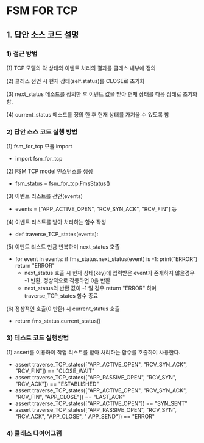 # FSM FOR TCP
## 1. 답안 소스 코드 설명
### 1) 접근 방법
 (1) TCP 모델의 각 상태와 이벤트 처리의 결과를 클래스 내부에 정의
 
 (2) 클래스 선언 시 현재 상태(self.status)를 CLOSE로 초기화
 
 (3) next_status 메소드를 정의한 후 이벤트 값을 받아 현재 상태를 다음 상태로 초기화 함.
 
 (4) current_status 메소드를 정의 한 후 현재 상태를 가져올 수 있도록 함
 
### 2) 답안 소스 코드 실행 방법
 (1) fsm_for_tcp 모듈 import 
   - import fsm_for_tcp
   
 (2) FSM TCP model 인스턴스를 생성
   - fsm_status = fsm_for_tcp.FmsStatus()
   
 (3) 이벤트 리스트를 선언(events)
   - events = ["APP_ACTIVE_OPEN", "RCV_SYN_ACK", "RCV_FIN"] 등
   
 (4) 이벤트 리스트를 받아 처리하는 함수 작성
   - def traverse_TCP_states(events):
   
 (5) 이벤트 리스트 만큼 반복하며 next_status 호출
   - for event in events:
        if fms_status.next_status(event) is -1:
            print("ERROR")
            return "ERROR"
     - next_status 호출 시 현재 상태(key)에 입력받은 event가 존재하지 않을경우 -1 반환, 정상적으로 작동하면 0을 반환
     - next_status의 반환 값이 -1 일 경우 return "ERROR" 하며 traverse_TCP_states 함수 종료
   
 (6) 정상적인 호출(0 반환) 시 current_status 호출
   - return fms_status.current_status() 
   
### 3) 테스트 코드 실행방법 
 (1) assert를 이용하여 작업 리스트를 받아 처리하는 함수를 호출하여 사용한다.
 
   - assert traverse_TCP_states(["APP_ACTIVE_OPEN", "RCV_SYN_ACK", "RCV_FIN"]) == "CLOSE_WAIT"
   - assert traverse_TCP_states(["APP_PASSIVE_OPEN", "RCV_SYN", "RCV_ACK"]) == "ESTABLISHED"
   - assert traverse_TCP_states(["APP_ACTIVE_OPEN", "RCV_SYN_ACK", "RCV_FIN", "APP_CLOSE"]) == "LAST_ACK"
   - assert traverse_TCP_states(["APP_ACTIVE_OPEN"]) == "SYN_SENT"
   - assert traverse_TCP_states(["APP_PASSIVE_OPEN", "RCV_SYN", "RCV_ACK", "APP_CLOSE", " APP_SEND"]) == "ERROR"
   
### 4) 클래스 다이어그램

